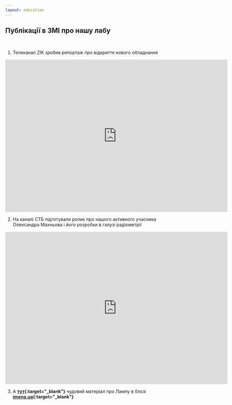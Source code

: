 ```yaml
---
layout: education
---
```


## Публікації в ЗМІ про нашу лабу

<br>

1) Телеканал ZIK зробив репортаж про відкриття нового обладнання

<iframe src="https://www.youtube.com/embed/dt79p1Afab8" width="700" height="480" frameborder="0" allowfullscreen=""> </iframe>

2) На каналі СТБ підготували ролик про нашого активного учасника Олександра Махньова і його розробки в галузі радіометрії

<iframe src="https://www.youtube.com/embed/yo4CfaHULC8" width="700" height="480" frameborder="0" allowfullscreen=""> </iframe>

3) А **[тут](https://www.imena.ua/blog/lampa-talks/){:target="_blank"}** чудовий матеріал про Лампу в блозі **[imena.ua](https://www.imena.ua/blog/){:target="_blank"}**
